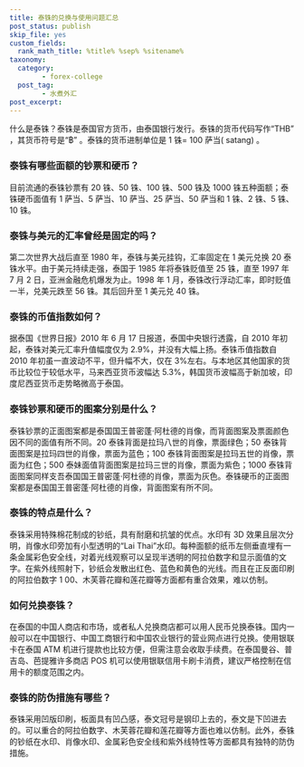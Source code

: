 ```yaml
---
title: 泰铢的兑换与使用问题汇总
post_status: publish
skip_file: yes
custom_fields:
  rank_math_title: %title% %sep% %sitename%
taxonomy:
  category:
        - forex-college
  post_tag:
        - 水煮外汇
post_excerpt: 
---
```

什么是泰铢？泰铢是泰国官方货币，由泰国银行发行。泰铢的货币代码写作“THB” ，其货币符号是“฿” 。泰铢的货币进制单位是 1 铢= 100 萨当( satang) 。

### 泰铢有哪些面额的钞票和硬币？

目前流通的泰铢钞票有 20 铢、50 铢、100 铢、500 铢及 1000 铢五种面额；泰铢硬币面值有 1 萨当、5 萨当、10 萨当、25 萨当、50 萨当和 1 铢、2 铢、5 铢、10 铢。

### 泰铢与美元的汇率曾经是固定的吗？

第二次世界大战后直至 1980 年，泰铢与美元挂钩，汇率固定在 1 美元兑换 20 泰铢水平。由于美元持续走强，泰国于 1985 年将泰铢贬值至 25 铢，直至 1997 年 7 月 2 日，亚洲金融危机爆发为止。1998 年 1 月，泰铢改行浮动汇率，即时贬值一半，兑美元跌至 56 铢。其后回升至 1 美元兑 40 铢。

### 泰铢的币值指数如何？

据泰国《世界日报》2010 年 6 月 17 日报道，泰国中央银行透露，自 2010 年初起，泰铢对美元汇率升值幅度仅为 2.9%，并没有大幅上扬。泰铢币值指数自 2010 年初虽一直波动不平，但升幅不大，仅在 3%左右。与本地区其他国家的货币比较位于较低水平，马来西亚货币波幅达 5.3%，韩国货币波幅高于新加坡，印度尼西亚货币走势略微高于泰国。

### 泰铢钞票和硬币的图案分别是什么？

泰铢钞票的正面图案都是泰国国王普密蓬·阿杜德的肖像，而背面图案及票面颜色因不同的面值有所不同。20 泰铢背面是拉玛八世的肖像，票面绿色；50 泰铢背面图案是拉玛四世的肖像，票面为蓝色；100 泰铢背面图案是拉玛五世的肖像，票面为红色；500 泰妹面值背面图案是拉玛三世的肖像，票面为紫色；1000 泰铢背面图案同样支吾泰国国王普密蓬·阿杜德的肖像，票面为灰色。泰铢硬币的正面图案都是泰国国王普密蓬·阿杜德的肖像，背面图案有所不同。

### 泰铢的特点是什么？

泰铢采用特殊棉花制成的钞纸，具有耐磨和抗皱的优点。水印有 3D 效果且层次分明，肖像水印旁加有小型透明的“Lai Thai”水印。每种面额的纸币左侧垂直埋有一条金属彩色安全线，对着光线观察可以呈现半透明的阿拉伯数字和显示面值的文字。在紫外线照射下，钞纸会发散出红色、蓝色和黄色的光线。而且在正反面印刷的阿拉伯数字 1 00、木芙蓉花瓣和莲花瓣等方面都有重合效果，难以仿制。

### 如何兑换泰铢？

在泰国的中国人商店和市场，或者私人兑换商店都可以用人民币兑换泰铢。国内一般可以在中国银行、中国工商银行和中国农业银行的营业网点进行兑换。使用银联卡在泰国 ATM 机进行提款也比较方便，但需注意会收取手续费。在泰国曼谷、普吉岛、芭提雅许多商店 POS 机可以使用银联信用卡刷卡消费，建议严格控制在信用卡的额度范围之内。

### 泰铢的防伪措施有哪些？

泰铢采用凹版印刷，板面具有凹凸感，泰文冠号是钢印上去的，泰文是下凹进去的。可以重合的阿拉伯数字、木芙蓉花瓣和莲花瓣等方面也难以仿制。此外，泰铢的钞纸在水印、肖像水印、金属彩色安全线和紫外线特性等方面都具有独特的防伪措施。